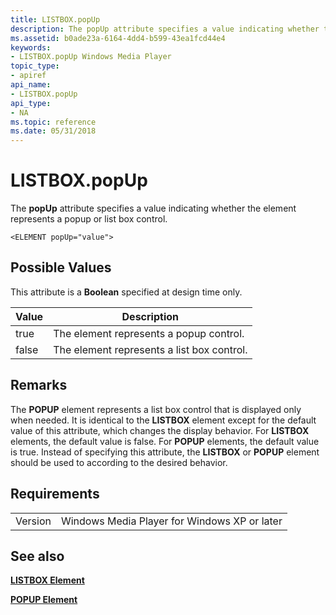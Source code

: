 ```yaml
---
title: LISTBOX.popUp
description: The popUp attribute specifies a value indicating whether the element represents a popup or list box control.
ms.assetid: b0ade23a-6164-4dd4-b599-43ea1fcd44e4
keywords:
- LISTBOX.popUp Windows Media Player
topic_type:
- apiref
api_name:
- LISTBOX.popUp
api_type:
- NA
ms.topic: reference
ms.date: 05/31/2018
---
```


# LISTBOX.popUp

The **popUp** attribute specifies a value indicating whether the element represents a popup or list box control.

``` syntax
<ELEMENT popUp="value">
```

## Possible Values

This attribute is a **Boolean** specified at design time only.



| Value | Description                                |
|-------|--------------------------------------------|
| true  | The element represents a popup control.    |
| false | The element represents a list box control. |



 

## Remarks

The **POPUP** element represents a list box control that is displayed only when needed. It is identical to the **LISTBOX** element except for the default value of this attribute, which changes the display behavior. For **LISTBOX** elements, the default value is false. For **POPUP** elements, the default value is true. Instead of specifying this attribute, the **LISTBOX** or **POPUP** element should be used to according to the desired behavior.

## Requirements



|                    |                                                         |
|--------------------|---------------------------------------------------------|
| Version<br/> | Windows Media Player for Windows XP or later<br/> |



## See also

<dl> <dt>

[**LISTBOX Element**](listbox-element.md)
</dt> <dt>

[**POPUP Element**](popup-element.md)
</dt> </dl>

 

 





